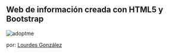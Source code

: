<h2>Web de información creada con HTML5 y Bootstrap</h2>


![adoptme](https://user-images.githubusercontent.com/87137074/125093392-85f34a00-e0d2-11eb-9465-290cb1436645.jpg)

por: <a href="">Lourdes González</a>

